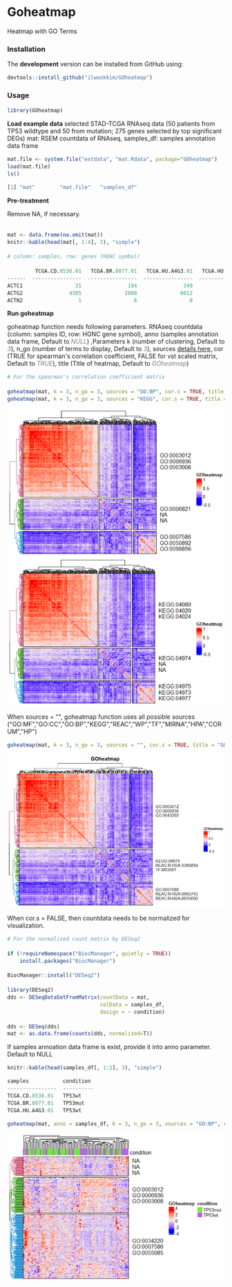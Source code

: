 
# **Goheatmap**
Heatmap with GO Terms

### Installation

The **development** version can be installed from GitHub using:

``` r
devtools::install_github("ilwookkim/GOheatmap")
```

### Usage

``` r
library(GOheatmap)
```

**Load example data**
selected STAD-TCGA RNAseq data (50 patients from TP53 wildtype and 50 from mutation; 275 genes selected by top significant DEGs) mat: RSEM countdata of RNAseq, samples_df: samples annotation data frame

``` r 
mat.file <- system.file("extdata", "mat.Rdata", package="GOheatmap")
load(mat.file)
ls()
```

``` r
[1] "mat"        "mat.file"   "samples_df"
```
**Pre-treatment**

Remove NA, if necessary.

``` r

mat <- data.frame(na.omit(mat))
knitr::kable(head(mat[, 1:4], 3), "simple")

# column: samples, row: genes (HGNC symbol)

         TCGA.CD.8536.01   TCGA.BR.8077.01   TCGA.HU.A4G3.01   TCGA.HU.A4H4.01
------  ----------------  ----------------  ----------------  ----------------
ACTC1                 31               104               349                37
ACTG2               4385              2080              6012              1236
ACTN2                  1                 6                 0                 1
```

**Run goheatmap**

goheatmap function needs following parameters. 
RNAseq countdata (column: samples ID, row: HGNC gene symbol), anno (samples annotation data frame, Default to <span style="color:grey">*NULL*</span>) ,Parameters k (number of clustering, Default to <span style="color:grey">*3*</span>), n_go (number of terms to display, Default to <span style="color:grey">*3*</span>), sources [details here](https://biit.cs.ut.ee/gprofiler/page/apis), cor (TRUE for spearman's correlation coefficient, FALSE for vst scaled matrix, Default to <span style="color:grey">*TRUE*</span>), title (Title of heatmap, Default to <span style="color:grey">*GOheatmap*</span>)


``` r
# For the spearman's correlation coefficient matrix

goheatmap(mat, k = 3, n_go = 3, sources = "GO:BP", cor.s = TRUE, title = "GOheatmap")
goheatmap(mat, k = 3, n_go = 3, sources = "KEGG", cor.s = TRUE, title = "GOheatmap")
```

<img src="inst/extdata/example_go.bp.png"/>
<img src="inst/extdata/example_kegg.png"/>

When sources = "", goheatmap function uses all possible sources ("GO:MF","GO:CC","GO:BP","KEGG","REAC","WP","TF","MIRNA","HPA","CORUM","HP")

``` r
goheatmap(mat, k = 3, n_go = 3, sources = "", cor.s = TRUE, title = "GOheatmap")
```

<img src="inst/extdata/example_all.png"/>


When cor.s = FALSE, then countdata needs to be normalized for visualization.

``` r
# For the normalized count matrix by DESeq2

if (!requireNamespace("BiocManager", quietly = TRUE))
    install.packages("BiocManager")

BiocManager::install("DESeq2")

library(DESeq2)
dds <- DESeqDataSetFromMatrix(countData = mat,
                              colData = samples_df,
                              design = ~ condition)

dds <- DESeq(dds)
mat <- as.data.frame(counts(dds, normalized=T))
```
If samples annoation data frame is exist, provide it into anno parameter. Default to NULL

```r
knitr::kable(head(samples_df[, 1:2], 3), "simple")
```

```r
samples           condition 
----------------  ----------
TCGA.CD.8536.01   TP53wt    
TCGA.BR.8077.01   TP53mut   
TCGA.HU.A4G3.01   TP53wt    
```

```r
goheatmap(mat, anno = samples_df, k = 3, n_go = 3, sources = "GO:BP", cor.s = FALSE, title = "GOheatmap")
```

<img src="inst/extdata/example_go.bp2.png"/>
